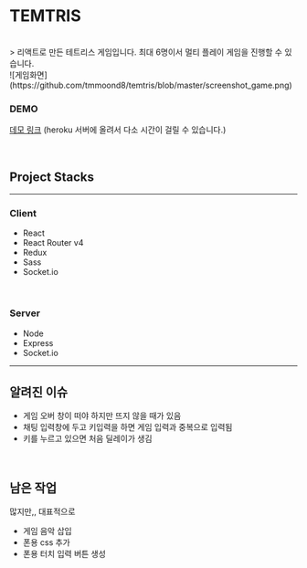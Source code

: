 # TEMTRIS
<br/>
> 리액트로 만든 테트리스 게임입니다. 최대 6명이서 멀티 플레이 게임을 진행할 수 있습니다.

<br/>
![게임화면](https://github.com/tmmoond8/temtris/blob/master/screenshot_game.png)

### DEMO
[데모 링크](https://dashboard.heroku.com/apps/temtris-tmmoond8)   (heroku 서버에 올려서 다소 시간이 걸릴 수 있습니다.)

<br>

## Project Stacks
____

### Client
* React
* React Router v4
* Redux
* Sass
* Socket.io

<br/>

### Server
* Node
* Express
* Socket.io

___

## 알려진 이슈
* 게임 오버 창이 떠야 하지만 뜨지 않을 때가 있음
* 채팅 입력창에 두고 키입력을 하면 게임 입력과 중복으로 입력됨
* 키를 누르고 있으면 처음 딜레이가 생김


<br/>

## 남은 작업
많지만,, 대표적으로
* 게임 음악 삽입
* 폰용 css 추가
* 폰용 터치 입력 버튼 생성